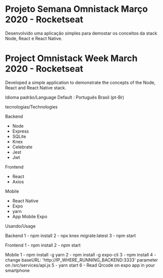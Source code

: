 # Projeto Semana Omnistack Março 2020 - Rocketseat

Desenvolvido uma aplicação simples para demostar os conceitos da stack Node, React e React Native.

# Project Omnistack Week March 2020 - Rocketseat

Developed a simple application to demonstrate the concepts of the Node, React and React Native stack.

Idioma padrão/Language Default : Português Brasil (pt-Br)

tecnologias/Technologies

Backend
* Node
* Express
* SQLite
* Knex
* Celebrate
* Jest 
* Jwt

Frontend
* React
* Axios

Mobile
* React Native
* Expo
* yarn
* App Mobile Expo

Usando/Usage

Backend
  1 - npm install
  2 - npx knex migrate:latest
  3 - npm start

Frontend 
  1 - npm install
  2 - npm start

Mobile
  1 - npm install -g yarn 
  2 - npm install -g expo-cli
  3 - npm install
  4 - change baseURL: 'http://IP_WHERE_RUNNING_BACKEND:3333' parameter on /src/services/api.js
  5 - yarn start
  6 - Read Qrcode on expo app in your smartphone

